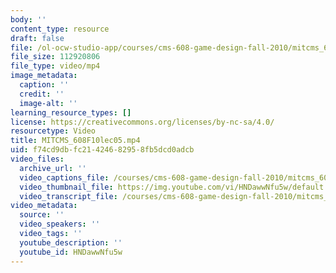 ```yaml
---
body: ''
content_type: resource
draft: false
file: /ol-ocw-studio-app/courses/cms-608-game-design-fall-2010/mitcms_608f10lec05_360p_16_9.mp4
file_size: 112920806
file_type: video/mp4
image_metadata:
  caption: ''
  credit: ''
  image-alt: ''
learning_resource_types: []
license: https://creativecommons.org/licenses/by-nc-sa/4.0/
resourcetype: Video
title: MITCMS_608F10lec05.mp4
uid: f74cd9db-fc21-4246-8295-8fb5dcd0adcb
video_files:
  archive_url: ''
  video_captions_file: /courses/cms-608-game-design-fall-2010/mitcms_608f10lec05_captions.vtt
  video_thumbnail_file: https://img.youtube.com/vi/HNDawwNfu5w/default.jpg
  video_transcript_file: /courses/cms-608-game-design-fall-2010/mitcms_608f10lec05_transcript.pdf
video_metadata:
  source: ''
  video_speakers: ''
  video_tags: ''
  youtube_description: ''
  youtube_id: HNDawwNfu5w
---
```

